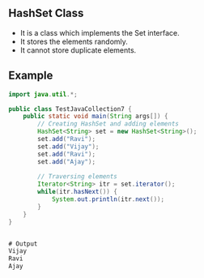 
## HashSet Class

- It is a class which implements the Set interface.
- It stores the elements randomly.
- It cannot store duplicate elements.

## Example

```java
import java.util.*;

public class TestJavaCollection7 {  
    public static void main(String args[]) {  
        // Creating HashSet and adding elements  
        HashSet<String> set = new HashSet<String>();  
        set.add("Ravi");  
        set.add("Vijay");  
        set.add("Ravi");  
        set.add("Ajay");  
        
        // Traversing elements  
        Iterator<String> itr = set.iterator();  
        while(itr.hasNext()) {  
            System.out.println(itr.next());  
        }  
    }  
}  


# Output
Vijay
Ravi
Ajay
